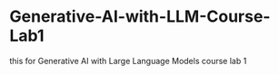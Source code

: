 # Generative-AI-with-LLM-Course-Lab1
this for Generative AI with Large Language Models course lab 1
